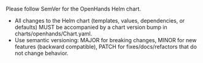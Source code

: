 Please follow SemVer for the OpenHands Helm chart.

- All changes to the Helm chart (templates, values, dependencies, or defaults) MUST be accompanied by a chart version bump in charts/openhands/Chart.yaml.
- Use semantic versioning: MAJOR for breaking changes, MINOR for new features (backward compatible), PATCH for fixes/docs/refactors that do not change behavior.
